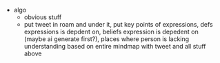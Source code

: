   * algo
    * obvious stuff
    * put tweet in roam and under it, put key points of expressions, defs expressions is depdent on, beliefs expression is depedent on (maybe ai generate first?), places where person is lacking understanding based on entire mindmap with tweet and all stuff above